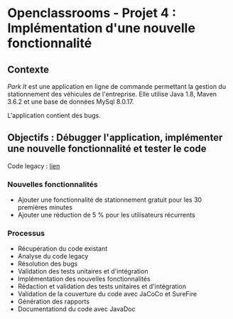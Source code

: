 # Openclassrooms - Projet 4 : Implémentation d'une nouvelle fonctionnalité

## Contexte

<i>Park It</i> est une application en ligne de commande permettant la gestion du stationnement des véhicules de l'entreprise. Elle utilise Java 1.8, Maven 3.6.2 et une base de données MySql 8.0.17.

L'application contient des bugs.

## Objectifs : Débugger l'application, implémenter une nouvelle fonctionnalité et tester le code

Code legacy : [lien](https://github.com/OpenClassrooms-Student-Center/parkingsystem)

### Nouvelles fonctionnalités

- Ajouter une fonctionnalité de stationnement gratuit pour les 30 premières minutes
- Ajouter une réduction de 5 % pour les utilisateurs récurrents

### Processus

- Récupération du code existant
- Analyse du code legacy
- Résolution des bugs
- Validation des tests unitaires et d'intégration
- Implémentation des nouvelles fonctionnalités
- Rédaction et validation des tests unitaires et d'intégration
- Validation de la couverture du code avec JaCoCo et SureFire
- Génération des rapports
- Documentationd du code avec JavaDoc
